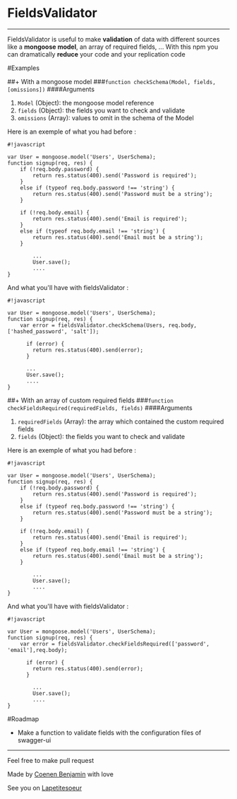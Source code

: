 # FieldsValidator
---------
FieldsValidator is useful to make **validation** of data with different sources like a **mongoose model**, an array of required fields, ...
With this npm you can dramatically **reduce** your code and your replication code

#Examples

##+ With a mongoose model
###`function checkSchema(Model, fields, [omissions])`
####Arguments
1. `Model` (Object): the mongoose model reference
2. `fields` (Object): the fields you want to check and validate
3. `omissions` (Array): values to omit in the schema of the Model

Here is an exemple of what you had before :
```
#!javascript

var User = mongoose.model('Users', UserSchema);
function signup(req, res) {
	if (!req.body.password) {
		return res.status(400).send('Password is required');
	}
	else if (typeof req.body.password !== 'string') {
		return res.status(400).send('Password must be a string');
	}

	if (!req.body.email) {
		return res.status(400).send('Email is required');
	}
	else if (typeof req.body.email !== 'string') {
		return res.status(400).send('Email must be a string');
	}

        ...
        User.save();
        ....
}
```

And what you'll have with fieldsValidator : 

```
#!javascript

var User = mongoose.model('Users', UserSchema);
function signup(req, res) {
	var error = fieldsValidator.checkSchema(Users, req.body, ['hashed_password', 'salt']);

      if (error) {
        return res.status(400).send(error);
      }

      ...
      User.save();
      ....
}
```

##+ With an array of custom required fields
###`function checkFieldsRequired(requiredFields, fields)`
####Arguments
1. `requiredFields` (Array): the array which contained the custom required fields
2. `fields` (Object): the fields you want to check and validate

Here is an exemple of what you had before :
```
#!javascript

var User = mongoose.model('Users', UserSchema);
function signup(req, res) {
	if (!req.body.password) {
		return res.status(400).send('Password is required');
	}
	else if (typeof req.body.password !== 'string') {
		return res.status(400).send('Password must be a string');
	}

	if (!req.body.email) {
		return res.status(400).send('Email is required');
	}
	else if (typeof req.body.email !== 'string') {
		return res.status(400).send('Email must be a string');
	}

        ...
        User.save();
        ....
}
```

And what you'll have with fieldsValidator : 

```
#!javascript

var User = mongoose.model('Users', UserSchema);
function signup(req, res) {
	var error = fieldsValidator.checkFieldsRequired(['password', 'email'],req.body);

      if (error) {
        return res.status(400).send(error);
      }

        ...
        User.save();
        ....
}
```

#Roadmap

+ Make a function to validate fields with the configuration files of swagger-ui

---------
Feel free to make pull request

Made by [Coenen Benjamin](https://twitter.com/BnJ25) with love

See you on [Lapetitesoeur](http://www.lapetitesoeur.fr)
